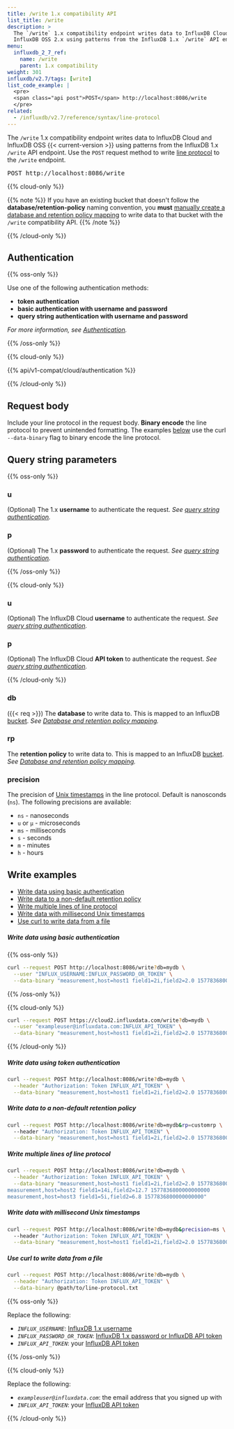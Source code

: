 ```yaml
---
title: /write 1.x compatibility API
list_title: /write
description: >
  The `/write` 1.x compatibility endpoint writes data to InfluxDB Cloud and
  InfluxDB OSS 2.x using patterns from the InfluxDB 1.x `/write` API endpoint.
menu:
  influxdb_2_7_ref:
    name: /write
    parent: 1.x compatibility
weight: 301
influxdb/v2.7/tags: [write]
list_code_example: |
  <pre>
  <span class="api post">POST</span> http://localhost:8086/write
  </pre>
related:
  - /influxdb/v2.7/reference/syntax/line-protocol
---
```


The `/write` 1.x compatibility endpoint writes data to InfluxDB Cloud and InfluxDB OSS {{< current-version >}}
using patterns from the InfluxDB 1.x `/write` API endpoint.
Use the `POST` request method to write [line protocol](/influxdb/v2.7/reference/syntax/line-protocol/)
to the `/write` endpoint.

<pre>
<span class="api post">POST</span> http://localhost:8086/write
</pre>

{{% cloud-only %}}

{{% note %}}
If you have an existing bucket that doesn't follow the **database/retention-policy** naming convention,
you **must** [manually create a database and retention policy mapping](/influxdb/v2.7/query-data/influxql/dbrp/#create-dbrp-mappings)
to write data to that bucket with the `/write` compatibility API.
{{% /note %}}

{{% /cloud-only %}}

## Authentication

{{% oss-only %}}

Use one of the following authentication methods:
* **token authentication**
* **basic authentication with username and password**
* **query string authentication with username and password**

_For more information, see [Authentication](/influxdb/v2.7/reference/api/influxdb-1x/#authentication)._

{{% /oss-only %}}

{{% cloud-only %}}

{{% api/v1-compat/cloud/authentication %}}

{{% /cloud-only %}}

## Request body
Include your line protocol in the request body.
**Binary encode** the line protocol to prevent unintended formatting.
The examples [below](#write-examples) use the curl `--data-binary` flag to binary
encode the line protocol.

## Query string parameters

{{% oss-only %}}

### u
(Optional) The 1.x **username** to authenticate the request.
_See [query string authentication](/influxdb/v2.7/reference/api/influxdb-1x/#query-string-authentication)._

### p
(Optional) The 1.x **password** to authenticate the request.
_See [query string authentication](/influxdb/v2.7/reference/api/influxdb-1x/#query-string-authentication)._

{{% /oss-only %}}

{{% cloud-only %}}

### u
(Optional) The InfluxDB Cloud **username** to authenticate the request.
_See [query string authentication](/influxdb/cloud/reference/api/influxdb-1x/#query-string-authentication)._

### p
(Optional) The InfluxDB Cloud **API token** to authenticate the request.
_See [query string authentication](/influxdb/cloud/reference/api/influxdb-1x/#query-string-authentication)._

{{% /cloud-only %}}

### db
({{< req >}}) The **database** to write data to.
This is mapped to an InfluxDB [bucket](/influxdb/v2.7/reference/glossary/#bucket).
_See [Database and retention policy mapping](/influxdb/v2.7/reference/api/influxdb-1x/dbrp/)._

### rp
The **retention policy** to write data to.
This is mapped to an InfluxDB [bucket](/influxdb/v2.7/reference/glossary/#bucket).
_See [Database and retention policy mapping](/influxdb/v2.7/reference/api/influxdb-1x/dbrp/)._

### precision
The precision of [Unix timestamps](/influxdb/v2.7/reference/glossary/#unix-timestamp) in the line protocol.
Default is nanosconds (`ns`).
The following precisions are available:

- `ns` - nanoseconds
- `u` or `µ` - microseconds
- `ms` - milliseconds
- `s` - seconds
- `m` - minutes
- `h` - hours

## Write examples

- [Write data using basic authentication](#write-data-using-basic-authentication)
- [Write data to a non-default retention policy](#write-data-to-a-non-default-retention-policy)
- [Write multiple lines of line protocol](#write-multiple-lines-of-line-protocol)
- [Write data with millisecond Unix timestamps](#write-data-with-millisecond-unix-timestamps)
- [Use curl to write data from a file](#use-curl-to-write-data-from-a-file)

##### Write data using basic authentication

{{% oss-only %}}

```sh
curl --request POST http://localhost:8086/write?db=mydb \
  --user "INFLUX_USERNAME:INFLUX_PASSWORD_OR_TOKEN" \
  --data-binary "measurement,host=host1 field1=2i,field2=2.0 1577836800000000000"
```

{{% /oss-only %}}

{{% cloud-only %}}

```sh
curl --request POST https://cloud2.influxdata.com/write?db=mydb \
  --user "exampleuser@influxdata.com:INFLUX_API_TOKEN" \
  --data-binary "measurement,host=host1 field1=2i,field2=2.0 1577836800000000000"
```

{{% /cloud-only %}}

##### Write data using token authentication
```sh
curl --request POST http://localhost:8086/write?db=mydb \
  --header "Authorization: Token INFLUX_API_TOKEN" \
  --data-binary "measurement,host=host1 field1=2i,field2=2.0 1577836800000000000"
```

##### Write data to a non-default retention policy

```sh
curl --request POST http://localhost:8086/write?db=mydb&rp=customrp \
  --header "Authorization: Token INFLUX_API_TOKEN" \
  --data-binary "measurement,host=host1 field1=2i,field2=2.0 1577836800000000000"
```



##### Write multiple lines of line protocol
```sh
curl --request POST http://localhost:8086/write?db=mydb \
  --header "Authorization: Token INFLUX_API_TOKEN" \
  --data-binary "measurement,host=host1 field1=2i,field2=2.0 1577836800000000000
measurement,host=host2 field1=14i,field2=12.7 1577836800000000000
measurement,host=host3 field1=5i,field2=6.8 1577836800000000000"
```

##### Write data with millisecond Unix timestamps
```sh
curl --request POST http://localhost:8086/write?db=mydb&precision=ms \
  --header "Authorization: Token INFLUX_API_TOKEN" \
  --data-binary "measurement,host=host1 field1=2i,field2=2.0 1577836800000"
```

##### Use curl to write data from a file
```sh
curl --request POST http://localhost:8086/write?db=mydb \
  --header "Authorization: Token INFLUX_API_TOKEN" \
  --data-binary @path/to/line-protocol.txt
```

{{% oss-only %}}

Replace the following:
- *`INFLUX_USERNAME`*: [InfluxDB 1.x username](/influxdb/v2.7/reference/api/influxdb-1x/#manage-credentials)
- *`INFLUX_PASSWORD_OR_TOKEN`*: [InfluxDB 1.x password or InfluxDB API token](/influxdb/v2.7/reference/api/influxdb-1x/#manage-credentials)
- *`INFLUX_API_TOKEN`*: your [InfluxDB API token](/influxdb/v2.7/reference/glossary/#token)

{{% /oss-only %}}

{{% cloud-only %}}

Replace the following:
- *`exampleuser@influxdata.com`*: the email address that you signed up with
- *`INFLUX_API_TOKEN`*: your [InfluxDB API token](/influxdb/cloud/reference/glossary/#token)

{{% /cloud-only %}}
